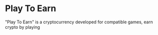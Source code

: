 # Play To Earn
"Play To Earn" is a cryptocurrency developed for compatible games, earn crypto by playing

